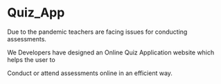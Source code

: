

# Quiz_App    
 
Due to the pandemic teachers are facing issues for conducting assessments.

We Developers have designed an Online Quiz Application website which helps the user  to
 
Conduct or attend assessments online in an efficient way.  
 
     
 
